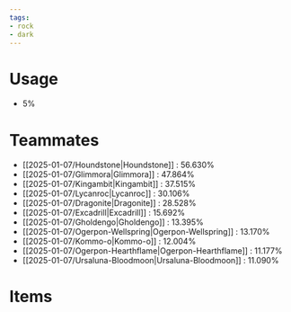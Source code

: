```yaml
---
tags:
- rock
- dark
---
```

# Usage
- 5%
# Teammates
- [[2025-01-07/Houndstone|Houndstone]] : 56.630%
- [[2025-01-07/Glimmora|Glimmora]] : 47.864%
- [[2025-01-07/Kingambit|Kingambit]] : 37.515%
- [[2025-01-07/Lycanroc|Lycanroc]] : 30.106%
- [[2025-01-07/Dragonite|Dragonite]] : 28.528%
- [[2025-01-07/Excadrill|Excadrill]] : 15.692%
- [[2025-01-07/Gholdengo|Gholdengo]] : 13.395%
- [[2025-01-07/Ogerpon-Wellspring|Ogerpon-Wellspring]] : 13.170%
- [[2025-01-07/Kommo-o|Kommo-o]] : 12.004%
- [[2025-01-07/Ogerpon-Hearthflame|Ogerpon-Hearthflame]] : 11.177%
- [[2025-01-07/Ursaluna-Bloodmoon|Ursaluna-Bloodmoon]] : 11.090%
# Items